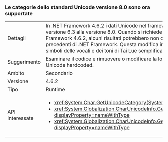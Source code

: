 ### <a name="unicode-standard-version-80-categories-now-supported"></a>Le categorie dello standard Unicode versione 8.0 sono ora supportate

|   |   |
|---|---|
|Dettagli|In .NET Framework 4.6.2 i dati Unicode nel framework sono stati aggiornati dallo standard Unicode versione 6.3 alla versione 8.0.  Quando si richiede la categoria di caratteri Unicode in .NET Framework 4.6.2, alcuni risultati potrebbero non corrispondere ai risultati ottenuti nelle versioni precedenti di .NET Framework.  Questa modifica interessa principalmente le sillabe Cherokee e i simboli delle vocali e dei toni di Tai Lue semplificato.|
|Suggerimento|Esaminare il codice e rimuovere o modificare la logica che dipende dalle categorie di caratteri Unicode hardcoded.|
|Ambito|Secondario|
|Versione|4.6.2|
|Tipo|Runtime|
|API interessate|<ul><li><xref:System.Char.GetUnicodeCategory(System.Char)?displayProperty=nameWithType></li><li><xref:System.Globalization.CharUnicodeInfo.GetUnicodeCategory(System.Char)?displayProperty=nameWithType></li><li><xref:System.Globalization.CharUnicodeInfo.GetUnicodeCategory(System.String,System.Int32)?displayProperty=nameWithType></li></ul>|

